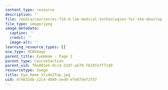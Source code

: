 ```yaml
---
content_type: resource
description: ''
file: /media/courses/ec-710-d-lab-medical-technologies-for-the-developing-world-spring-2010/474632db22c44040aed4e7e87def2fd7_Eye_Heme_Slide3Top.jpg
file_type: image/jpeg
image_metadata:
  caption: ''
  credit: ''
  image-alt: ''
learning_resource_types: []
ocw_type: OCWImage
parent_title: EyeHeme - Page 2
parent_type: CourseSection
parent_uid: f0a881e5-0cc4-23d7-a570-f619feff7140
resourcetype: Image
title: Eye_Heme_Slide3Top.jpg
uid: 474632db-22c4-4040-aed4-e7e87def2fd7
---
```


